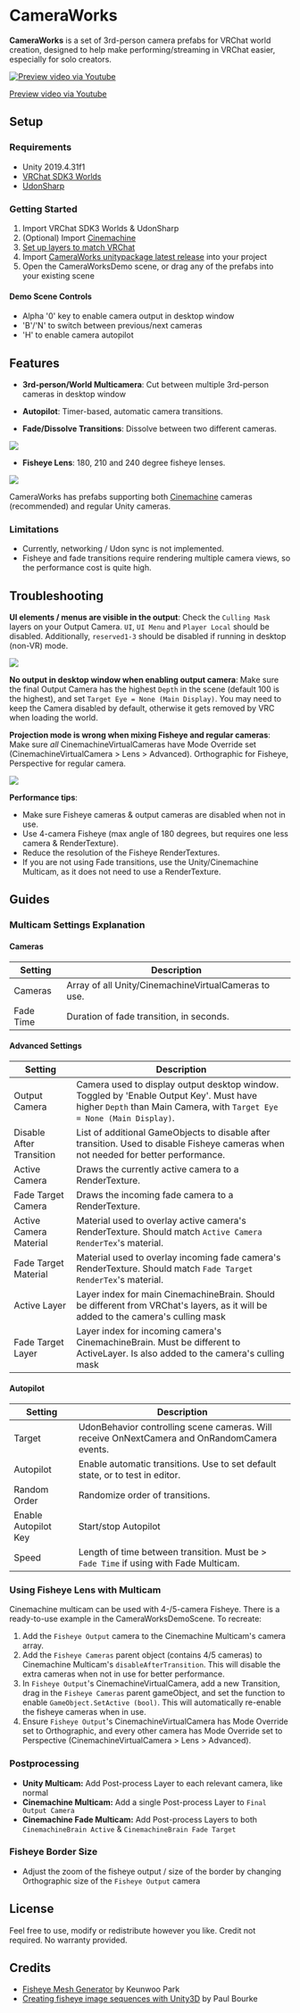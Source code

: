 # CameraWorks
**CameraWorks** is a set of 3rd-person camera prefabs for VRChat world creation, designed to help make performing/streaming in VRChat easier, especially for solo creators.

[![Preview video via Youtube](./docs/fisheyepreview.png)](https://www.youtube.com/watch?v=66Ex9ygOa74)

[Preview video via Youtube](./docs/fisheyepreview.png)


## Setup
### Requirements
- Unity 2019.4.31f1
- [VRChat SDK3 Worlds](https://vrchat.com/home/download)
- [UdonSharp](https://github.com/vrchat-community/UdonSharp)

### Getting Started
1. Import VRChat SDK3 Worlds & UdonSharp
2. (Optional) Import [Cinemachine](https://unity.com/unity/features/editor/art-and-design/cinemachine)
3. [Set up layers to match VRChat](https://docs.vrchat.com/docs/creating-your-first-world#step-4---setting-up-the-scene)
4. Import [CameraWorks unitypackage latest release](https://github.com/laserimouto/VRChatCameraWorks/releases/latest) into your project
5. Open the CameraWorksDemo scene, or drag any of the prefabs into your existing scene

#### Demo Scene Controls
* Alpha '0' key to enable camera output in desktop window
* 'B'/'N' to switch between previous/next cameras
* 'H' to enable camera autopilot


## Features

* **3rd-person/World Multicamera**: Cut between multiple 3rd-person cameras in desktop window

* **Autopilot**: Timer-based, automatic camera transitions.

* **Fade/Dissolve Transitions**: Dissolve between two different cameras.

![](./docs/fadetransition.png)

* **Fisheye Lens**: 180, 210 and 240 degree fisheye lenses.

![](./docs/fisheyepreview2.png)

CameraWorks has prefabs supporting both [Cinemachine](https://unity.com/unity/features/editor/art-and-design/cinemachine) cameras (recommended) and regular Unity cameras.

### Limitations
* Currently, networking / Udon sync is not implemented.
* Fisheye and fade transitions require rendering multiple camera views, so the performance cost is quite high.


## Troubleshooting

**UI elements / menus are visible in the output**: Check the `Culling Mask` layers on your Output Camera. `UI`, `UI Menu` and `Player Local` should be disabled. Additionally, `reserved1-3` should be disabled if running in desktop (non-VR) mode.

![](./docs/cullingmask.png)

**No output in desktop window when enabling output camera**: Make sure the final Output Camera has the highest `Depth` in the scene (default 100 is the highest), and set `Target Eye = None (Main Display)`. You may need to keep the Camera disabled by default, otherwise it gets removed by VRC when loading the world.

**Projection mode is wrong when mixing Fisheye and regular cameras**: Make sure *all* CinemachineVirtualCameras have Mode Override set (CinemachineVirtualCamera > Lens > Advanced). Orthographic for Fisheye, Perspective for regular camera.

![](./docs/modeoverride.png)

**Performance tips**:
* Make sure Fisheye cameras & output cameras are disabled when not in use.
* Use 4-camera Fisheye (max angle of 180 degrees, but requires one less camera & RenderTexture).
* Reduce the resolution of the Fisheye RenderTextures.
* If you are not using Fade transitions, use the Unity/Cinemachine Multicam, as it does not need to use a RenderTexture.


## Guides

### Multicam Settings Explanation

#### Cameras
| Setting | Description |
| ------- | ----------- |
| Cameras | Array of all Unity/CinemachineVirtualCameras to use. |
| Fade Time | Duration of fade transition, in seconds. |

#### Advanced Settings
| Setting | Description |
| ------- | ----------- |
| Output Camera | Camera used to display output desktop window. Toggled by 'Enable Output Key'. Must have higher `Depth` than Main Camera, with `Target Eye = None (Main Display)`. |
| Disable After Transition | List of additional GameObjects to disable after transition. Used to disable Fisheye cameras when not needed for better performance. |
| Active Camera | Draws the currently active camera to a RenderTexture. |
| Fade Target Camera | Draws the incoming fade camera to a RenderTexture. |
| Active Camera Material | Material used to overlay active camera's RenderTexture. Should match `Active Camera RenderTex`'s material. |
| Fade Target Material | Material used to overlay incoming fade camera's RenderTexture. Should match `Fade Target RenderTex`'s material. |
| Active Layer | Layer index for main CinemachineBrain. Should be different from VRChat's layers, as it will be added to the camera's culling mask | 
| Fade Target Layer | Layer index for incoming camera's CinemachineBrain. Must be different to ActiveLayer. Is also added to the camera's culling mask |

 #### Autopilot
| Setting | Description |
| ------- | ----------- |
| Target  | UdonBehavior controlling scene cameras. Will receive OnNextCamera and OnRandomCamera events. |
| Autopilot | Enable automatic transitions. Use to set default state, or to test in editor. |
| Random Order | Randomize order of transitions. |
| Enable Autopilot Key | Start/stop Autopilot |
| Speed | Length of time between transition. Must be > `Fade Time` if using with Fade Multicam. |


### Using Fisheye Lens with Multicam
Cinemachine multicam can be used with 4-/5-camera Fisheye. There is a ready-to-use example in the CameraWorksDemoScene. To recreate:

1. Add the `Fisheye Output` camera to the Cinemachine Multicam's camera array.
2. Add the `Fisheye Cameras` parent object (contains 4/5 cameras) to Cinemachine Multicam's `disableAfterTransition`. This will disable the extra cameras when not in use for better performance.
3. In `Fisheye Output`'s CinemachineVirtualCamera, add a new Transition, drag in the `Fisheye Cameras` parent gameObject, and set the function to enable `GameObject.SetActive (bool)`. This will automatically re-enable the fisheye cameras when in use.
4. Ensure `Fisheye Output`'s CinemachineVirtualCamera has Mode Override set to Orthographic, and every other camera has Mode Override set to Perspective (CinemachineVirtualCamera > Lens > Advanced).


### Postprocessing

* **Unity Multicam:** Add Post-process Layer to each relevant camera, like normal
* **Cinemachine Multicam:** Add a single Post-process Layer to `Final Output Camera`
* **Cinemachine Fade Multicam:** Add Post-process Layers to both `CinemachineBrain Active` & `CinemachineBrain Fade Target`


### Fisheye Border Size

* Adjust the zoom of the fisheye output / size of the border by changing Orthographic size of the `Fisheye Output` camera


## License
Feel free to use, modify or redistribute however you like. Credit not required. No warranty provided.


## Credits

* [Fisheye Mesh Generator](https://github.com/KeunwooPark/fisheye_mesh_generator) by Keunwoo Park
* [Creating fisheye image sequences with Unity3D](http://paulbourke.net/dome/unityfisheye/) by Paul Bourke

